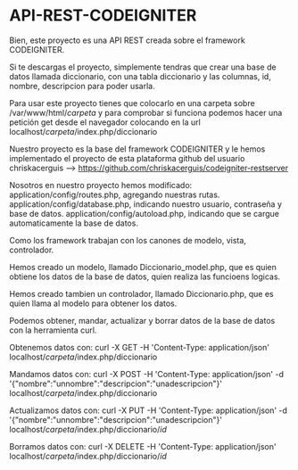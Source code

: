 # API-REST-CODEIGNITER

Bien, este proyecto es una API REST creada sobre el framework CODEIGNITER.

Si te descargas el proyecto, simplemente tendras que crear una base de datos llamada diccionario, con una tabla diccionario y las columnas, id, nombre, descripcion para poder usarla.

Para usar este proyecto tienes que colocarlo en una carpeta sobre /var/www/html/*carpeta* y para comprobar si funciona podemos hacer una petición get desde el navegador colocando en la url localhost/*carpeta*/index.php/diccionario

Nuestro proyecto es la base del framework CODEIGNITER y le hemos implementado el proyecto de esta plataforma github del usuario chriskacerguis --> https://github.com/chriskacerguis/codeigniter-restserver

Nosotros en nuestro proyecto hemos modificado: 
application/config/routes.php, agregando nuestras rutas.
application/config/database.php, indicando nuestro usuario, contraseña y base de datos.
application/config/autoload.php, indicando que se cargue automaticamente la base de datos.

Como los framework trabajan con los canones de modelo, vista, controlador.

Hemos creado un modelo, llamado Diccionario_model.php, que es quien obtiene los datos de la base de datos, quien realiza las funcioens logicas.

Hemos creado tambien un controlador, llamado Diccionario.php, que es quien llama al modelo para obtener los datos.

Podemos obtener, mandar, actualizar y borrar datos de la base de datos con la herramienta curl.

Obtenemos datos con: curl -X GET -H 'Content-Type: application/json' localhost/*carpeta*/index.php/diccionario

Mandamos datos con: curl -X POST -H 'Content-Type: application/json' -d '{"nombre":"unnombre":"descripcion":"unadescripcion"}' localhost/*carpeta*/index.php/diccionario

Actualizamos datos con: curl -X PUT -H 'Content-Type: application/json' -d '{"nombre":"unnombre":"descripcion":"unadescripcion"}' localhost/*carpeta*/index.php/diccionario/*id*

Borramos datos con: curl -X DELETE -H 'Content-Type: application/json' localhost/*carpeta*/index.php/diccionario/*id*
